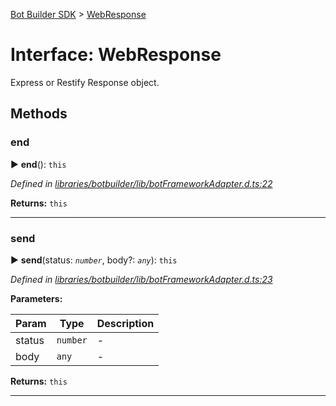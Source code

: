 [Bot Builder SDK](../README.md) > [WebResponse](../interfaces/botbuilder.webresponse.md)



# Interface: WebResponse


Express or Restify Response object.


## Methods
<a id="end"></a>

###  end

► **end**(): `this`



*Defined in [libraries/botbuilder/lib/botFrameworkAdapter.d.ts:22](https://github.com/Microsoft/botbuilder-js/blob/c9501a0/libraries/botbuilder/lib/botFrameworkAdapter.d.ts#L22)*





**Returns:** `this`





___

<a id="send"></a>

###  send

► **send**(status: *`number`*, body?: *`any`*): `this`



*Defined in [libraries/botbuilder/lib/botFrameworkAdapter.d.ts:23](https://github.com/Microsoft/botbuilder-js/blob/c9501a0/libraries/botbuilder/lib/botFrameworkAdapter.d.ts#L23)*



**Parameters:**

| Param | Type | Description |
| ------ | ------ | ------ |
| status | `number`   |  - |
| body | `any`   |  - |





**Returns:** `this`





___


